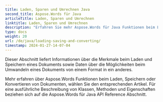 ```yaml
---
title: Laden, Sparen und Umrechnen Java
second_title: Aspose.Words für Java
articleTitle: Laden, Sparen und Umrechnen
linktitle: Laden, Sparen und Umrechnen
description: "Erfahren Sie mehr Aspose.Words für Java Funktionen beim Laden, Speichern oder Konvertieren von Dokumenten von einem Format in ein anderes."
type: docs
weight: 20
url: /de/java/loading-saving-and-converting/
timestamp: 2024-01-27-14-07-04
---
```


Dieser Abschnitt liefert Informationen über die Merkmale beim Laden und Speichern eines Dokuments sowie Daten über die Möglichkeiten beim Umwandeln eines Dokuments von einem Format in ein anderes.

Mehr erfahren über Aspose.Words Funktionen beim Laden, Speichern oder Konvertieren von Dokumenten, wählen Sie den entsprechenden Artikel. Für eine ausführliche Beschreibung von Klassen, Methoden und Eigenschaften beziehen sich auf die Aspose.Words für Java API Reference Abschnitt.
